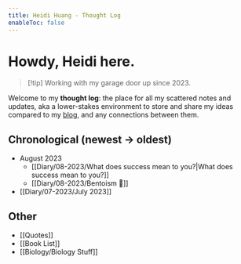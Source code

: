 ```yaml
---
title: Heidi Huang - Thought Log 
enableToc: false
---
```

# Howdy, Heidi here.
> [!tip] Working with my garage door up since 2023.

Welcome to my **thought log**: the place for all my scattered notes and updates, aka a lower-stakes environment to store and share my ideas compared to my [blog](https://heidi-huang.ghost.io), and any connections between them. 

## Chronological (newest → oldest)
- August 2023
	- [[Diary/08-2023/What does success mean to you?|What does success mean to you?]]
	- [[Diary/08-2023/Bentoism 🍱]]
- [[Diary/07-2023/July 2023]]

## Other
- [[Quotes]]
- [[Book List]]
- [[Biology/Biology Stuff]]